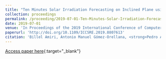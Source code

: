 ```yaml
---
title: "Ten Minutes Solar Irradiation Forecasting on Inclined Plane using Evolutionary Product Unit Neural Networks"
collection: proceedings
permalink: /proceeding/2019-07-01-Ten-Minutes-Solar-Irradiation-Forecasting-on-Inclined-Plane-using-Evolutionary-Product-Unit-Neural-N
date: 2019-07-01
venue: 'In Proceedings of the 2019 International Conference of Computer Science and Renewable Energies (ICCSRE)'
paperurl: 'http://doi.org/10.1109/ICCSRE.2019.8807613'
citation: 'Billel Amiri, Antonio Manuel Gómez-Orellana, <strong>Pedro Antonio Gutiérrez</strong>, Rabah Dizéne, César Hervás-Martínez, Dahmani Kahina, &quot;Ten Minutes Solar Irradiation Forecasting on Inclined Plane using Evolutionary Product Unit Neural Networks.&quot; In Proceedings of the 2019 International Conference of Computer Science and Renewable Energies (ICCSRE), 2019, Agadir, Morocco.'
---
```

[Access paper here](http://doi.org/10.1109/ICCSRE.2019.8807613){:target="_blank"}
